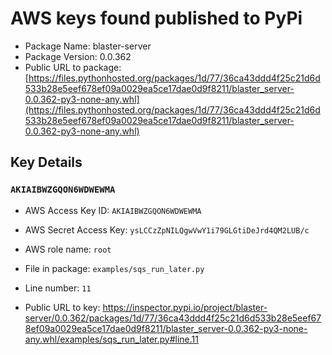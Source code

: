 # AWS keys found published to PyPi

* Package Name: blaster-server
* Package Version: 0.0.362
* Public URL to package: [https://files.pythonhosted.org/packages/1d/77/36ca43ddd4f25c21d6d533b28e5eef678ef09a0029ea5ce17dae0d9f8211/blaster_server-0.0.362-py3-none-any.whl](https://files.pythonhosted.org/packages/1d/77/36ca43ddd4f25c21d6d533b28e5eef678ef09a0029ea5ce17dae0d9f8211/blaster_server-0.0.362-py3-none-any.whl)

## Key Details

### `AKIAIBWZGQON6WDWEWMA`

* AWS Access Key ID: `AKIAIBWZGQON6WDWEWMA`
* AWS Secret Access Key: `ysLCCzZpNILQgwVwY1i79GLGtiDeJrd4QM2LUB/c` 
* AWS role name: `root`
* File in package: `examples/sqs_run_later.py`
* Line number: `11`

* Public URL to key: https://inspector.pypi.io/project/blaster-server/0.0.362/packages/1d/77/36ca43ddd4f25c21d6d533b28e5eef678ef09a0029ea5ce17dae0d9f8211/blaster_server-0.0.362-py3-none-any.whl/examples/sqs_run_later.py#line.11


